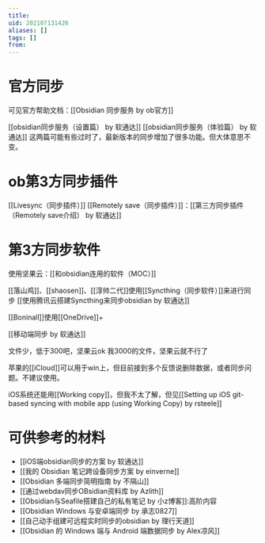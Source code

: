 ```yaml
---
title: 
uid: 202107131426
aliases: []
tags: []
from: 
---
```

# 官方同步
可见官方帮助文档：[[Obsidian 同步服务 by ob官方]]

[[obsidian同步服务（设置篇） by 软通达]]
[[obsidian同步服务（体验篇） by 软通达]]
这两篇可能有些过时了，最新版本的同步增加了很多功能。但大体意思不变。


# ob第3方同步插件
[[Livesync（同步插件）]]
[[Remotely save（同步插件）]]：[[第三方同步插件（Remotely save介绍） by 软通达]]

# 第3方同步软件
使用坚果云：[[和obsidian连用的软件（MOC）]]

[[落山鸡]]、[[shaosen]]、[[淳帅二代]]使用[[Syncthing（同步软件）]]来进行同步
[[使用腾讯云搭建Syncthing来同步obsidian by 软通达]]

[[Boninall]]使用[[OneDrive]]+

[[移动端同步 by 软通达]]

文件少，低于300吧，坚果云ok
我3000的文件，坚果云就不行了

苹果的[[iCloud]]可以用于win上，但目前接到多个反馈说删除数据，或者同步问题。不建议使用。

iOS系统还能用[[Working copy]]，但我不太了解，但见[[Setting up iOS git-based syncing with mobile app (using Working Copy) by rsteele]]
# 可供参考的材料
- [[iOS端obsidian同步的方案 by 软通达]]
- [[我的 Obsidian 笔记跨设备同步方案 by einverne]]
- [[Obsidian 多端同步简明指南 by 不隔山]]
- [[通过webdav同步OBsidian资料库 by Azlith]]
- [[Obsidian与Seafile搭建自己的私有笔记 by 小z博客]]:高阶内容
- [[Obsidian Windows 与安卓端同步 by 承志0827]]
- [[自己动手组建可远程实时同步的obsidian by 理行天道]]
- [[Obsidian 的 Windows 端与 Android 端数据同步 by Alex凉风]]